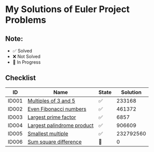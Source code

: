 # My Solutions of Euler Project Problems

## Note:
- :white_check_mark: Solved
- :x: Not Solved
- :large_blue_circle: In Progress

## Checklist

|ID|Name|State|Solution|
|--|----|-----|--------|
|ID001|[Multiples of 3 and 5](p1-100/ID001/)| :white_check_mark: | 233168
|ID002|[Even Fibonacci numbers](p1-100/ID002/)| :white_check_mark: | 461372
|ID003|[Largest prime factor](p1-100/ID003/)| :white_check_mark: | 6857
|ID004|[Largest palindrome product](p1-100/ID004/)| :white_check_mark: | 906609
|ID005|[Smallest multiple](p1-100/ID005/)| :white_check_mark: | 232792560
|ID006|[Sum square difference](p1-100/ID006/)| :large_blue_circle: | 0
